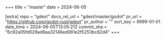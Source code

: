 +++
title = "master"
date = 2024-06-05

[extra]
repo = "gdext"
docs_rel_url = "gdext/master/godot"
pr_url = "https://github.com/godot-rust/gdext"
pr_author = ""
sort_key = 9999-01-01
date_time = 2024-06-05T13:05:21Z
commit_sha = "6c92a05fd029ad9aa32146ed061e2f5253bc82d4"
+++


